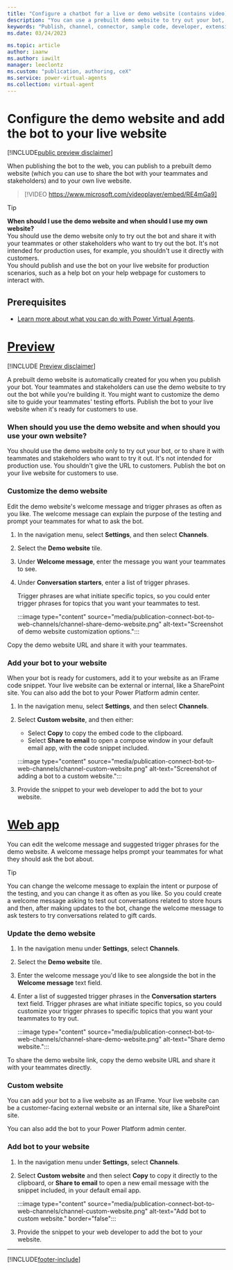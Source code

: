 ```yaml
---
title: "Configure a chatbot for a live or demo website (contains video)"
description: "You can use a prebuilt demo website to try out your bot, or you can publish it directly to your own webpage using an IFrame code snippet."
keywords: "Publish, channel, connector, sample code, developer, extensibility, PVA"
ms.date: 03/24/2023

ms.topic: article
author: iaanw
ms.author: iawilt
manager: leeclontz
ms.custom: "publication, authoring, ceX"
ms.service: power-virtual-agents
ms.collection: virtual-agent
---
```


# Configure the demo website and add the bot to your live website

[!INCLUDE[public preview disclaimer](includes/public-preview-disclaimer-prod.md)]

When publishing the bot to the web, you can publish to a prebuilt demo website (which you can use to share the bot with your teammates and stakeholders) and to your own live website.
  
>  
> [!VIDEO https://www.microsoft.com/videoplayer/embed/RE4mGa9]
>  

> [!TIP]
> **When should I use the demo website and when should I use my own website?**  
> You should use the demo website only to try out the bot and share it with your teammates or other stakeholders who want to try out the bot. It's not intended for production uses, for example, you shouldn't use it directly with customers.  
> You should publish and use the bot on your live website for production scenarios, such as a help bot on your help webpage for customers to interact with.

## Prerequisites

- [Learn more about what you can do with Power Virtual Agents](fundamentals-what-is-power-virtual-agents.md).


# [Preview](#tab/preview)

[!INCLUDE [Preview disclaimer](includes/public-preview-disclaimer.md)]

A prebuilt demo website is automatically created for you when you publish your bot. Your teammates and stakeholders can use the demo website to try out the bot while you're building it. You might want to customize the demo site to guide your teammates' testing efforts. Publish the bot to your live website when it's ready for customers to use.

### When should you use the demo website and when should you use your own website?

You should use the demo website only to try out your bot, or to share it with teammates and stakeholders who want to try it out. It's not intended for production use. You shouldn't give the URL to customers. Publish the bot on your live website for customers to use.

### Customize the demo website

Edit the demo website's welcome message and trigger phrases as often as you like. The welcome message can explain the purpose of the testing and prompt your teammates for what to ask the bot.

1. In the navigation menu, select **Settings**, and then select **Channels**.

1. Select the **Demo website** tile.

1. Under **Welcome message**, enter the message you want your teammates to see.

1. Under **Conversation starters**, enter a list of trigger phrases.

    Trigger phrases are what initiate specific topics, so you could enter trigger phrases for topics that you want your teammates to test.

    :::image type="content" source="media/publication-connect-bot-to-web-channels/channel-share-demo-website.png" alt-text="Screenshot of demo website customization options.":::

Copy the demo website URL and share it with your teammates.

### Add your bot to your website

When your bot is ready for customers, add it to your website as an IFrame code snippet. Your live website can be external or internal, like a SharePoint site. You can also add the bot to your Power Platform admin center.

1. In the navigation menu, select **Settings**, and then select **Channels**.

1. Select **Custom website**, and then either:

    - Select **Copy** to copy the embed code to the clipboard.
    - Select **Share to email** to open a compose window in your default email app, with the code snippet included.

    :::image type="content" source="media/publication-connect-bot-to-web-channels/channel-custom-website.png" alt-text="Screenshot of adding a bot to a custom website.":::

1. Provide the snippet to your web developer to add the bot to your website.


# [Web app](#tab/web)

You can edit the welcome message and suggested trigger phrases for the demo website. A welcome message helps prompt your teammates for what they should ask the bot about.

> [!TIP]
> You can change the welcome message to explain the intent or purpose of the testing, and you can change it as often as you like. So you could create a welcome message asking to test out conversations related to store hours and then, after making updates to the bot, change the welcome message to ask testers to try conversations related to gift cards.

### Update the demo website

1. In the navigation menu under **Settings**, select **Channels**.

1. Select the **Demo website** tile.

1. Enter the welcome message you'd like to see alongside the bot in the **Welcome message** text field.

1. Enter a list of suggested trigger phrases in the **Conversation starters** text field. Trigger phrases are what initiate specific topics, so you could customize your trigger phrases to specific topics that you want your teammates to try out.

    :::image type="content" source="media/publication-connect-bot-to-web-channels/channel-share-demo-website.png" alt-text="Share demo website.":::

To share the demo website link, copy the demo website URL and share it with your teammates directly.

### Custom website

You can add your bot to a live website as an IFrame. Your live website can be a customer-facing external website or an internal site, like a SharePoint site.

You can also add the bot to your Power Platform admin center.

### Add bot to your website

1. In the navigation menu under **Settings**, select **Channels**.

1. Select **Custom website** and then select **Copy** to copy it directly to the clipboard, or **Share to email** to open a new email message with the snippet included, in your default email app.

    :::image type="content" source="media/publication-connect-bot-to-web-channels/channel-custom-website.png" alt-text="Add bot to custom website." border="false":::

1. Provide the snippet to your web developer to add the bot to your website.

---

[!INCLUDE[footer-include](includes/footer-banner.md)]
